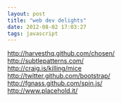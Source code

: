 ```yaml
---
layout: post
title: "web dev delights"
date: 2012-08-02 17:03:27
tags: javascript
---
```


<p>
<a href="http://harvesthq.github.com/chosen/">http://harvesthq.github.com/chosen/</a><br />
<a href="http://subtlepatterns.com/">http://subtlepatterns.com/</a><br />
<a href="http://craig.is/killing/mice">http://craig.is/killing/mice</a><br />
<a href="http://twitter.github.com/bootstrap/">http://twitter.github.com/bootstrap/</a><br />
<a href="http://fgnass.github.com/spin.js/">http://fgnass.github.com/spin.js/</a> <br />
<a href="http://www.placehold.it/">http://www.placehold.it/</a> <br />
</p>
